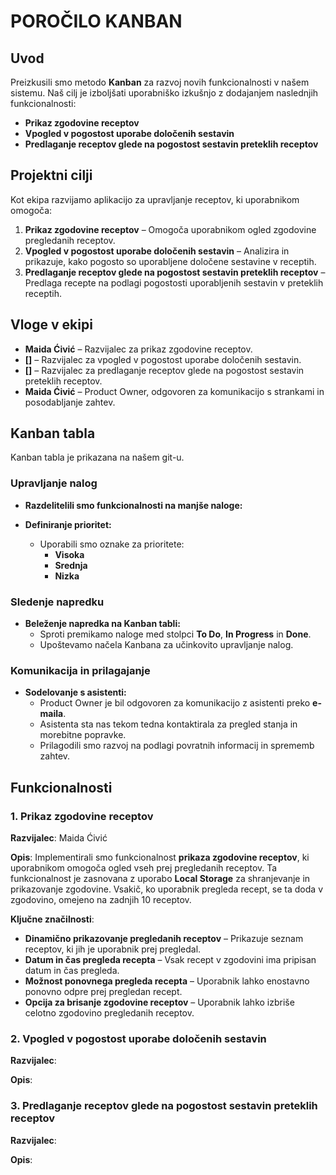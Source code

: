 # POROČILO KANBAN

## Uvod

Preizkusili smo metodo **Kanban** za razvoj novih funkcionalnosti v našem sistemu. Naš cilj je izboljšati uporabniško izkušnjo z dodajanjem naslednjih funkcionalnosti:

- **Prikaz zgodovine receptov**
- **Vpogled v pogostost uporabe določenih sestavin**
- **Predlaganje receptov glede na pogostost sestavin preteklih receptov**

## Projektni cilji

Kot ekipa razvijamo aplikacijo za upravljanje receptov, ki uporabnikom omogoča:

1. **Prikaz zgodovine receptov** – Omogoča uporabnikom ogled zgodovine pregledanih receptov.
2. **Vpogled v pogostost uporabe določenih sestavin** – Analizira in prikazuje, kako pogosto so uporabljene določene sestavine v receptih.
3. **Predlaganje receptov glede na pogostost sestavin preteklih receptov** – Predlaga recepte na podlagi pogostosti uporabljenih sestavin v preteklih receptih.

## Vloge v ekipi

- **Maida Ćivić** – Razvijalec za prikaz zgodovine receptov.
- **[]** – Razvijalec za vpogled v pogostost uporabe določenih sestavin.
- **[]** – Razvijalec za predlaganje receptov glede na pogostost sestavin preteklih receptov.
- **Maida Ćivić** – Product Owner, odgovoren za komunikacijo s strankami in posodabljanje zahtev.

## Kanban tabla
Kanban tabla je prikazana na našem git-u.

### Upravljanje nalog

- **Razdelitelili smo funkcionalnosti na manjše naloge:**

- **Definiranje prioritet:**
    - Uporabili smo oznake za prioritete:
        - **Visoka**
        - **Srednja**
        - **Nizka**


### Sledenje napredku

- **Beleženje napredka na Kanban tabli:**
    - Sproti premikamo naloge med stolpci **To Do**, **In Progress** in **Done**.
    - Upoštevamo načela Kanbana za učinkovito upravljanje nalog.

### Komunikacija in prilagajanje

- **Sodelovanje s asistenti:**
    - Product Owner je bil odgovoren za komunikacijo z asistenti preko  **e-maila**.
    - Asistenta sta nas tekom tedna kontaktirala za pregled stanja in morebitne popravke.
    - Prilagodili smo razvoj na podlagi povratnih informacij in sprememb zahtev.

## Funkcionalnosti

### 1. Prikaz zgodovine receptov

**Razvijalec**: Maida Ćivić

**Opis**: Implementirali smo funkcionalnost **prikaza zgodovine receptov**, ki uporabnikom omogoča ogled vseh prej pregledanih receptov. Ta funkcionalnost je zasnovana z uporabo **Local Storage** za shranjevanje in prikazovanje zgodovine. Vsakič, ko uporabnik pregleda recept, se ta doda v zgodovino, omejeno na zadnjih 10 receptov.

**Ključne značilnosti**:

- **Dinamično prikazovanje pregledanih receptov** – Prikazuje seznam receptov, ki jih je uporabnik prej pregledal.
- **Datum in čas pregleda recepta** – Vsak recept v zgodovini ima pripisan datum in čas pregleda.
- **Možnost ponovnega pregleda recepta** – Uporabnik lahko enostavno ponovno odpre prej pregledan recept.
- **Opcija za brisanje zgodovine receptov** – Uporabnik lahko izbriše celotno zgodovino pregledanih receptov.

### 2. Vpogled v pogostost uporabe določenih sestavin

**Razvijalec**:

**Opis**: 

### 3. Predlaganje receptov glede na pogostost sestavin preteklih receptov

**Razvijalec**: 

**Opis**: 


